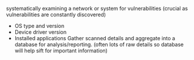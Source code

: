 systematically examining a network or system for vulnerabilities 
(crucial as vulnerabilities are constantly discovered)
- OS type and version
- Device driver version
- Installed applications
Gather scanned details and aggregate into a database for analysis/reporting. (often lots of raw details so database will help sift for important information)
